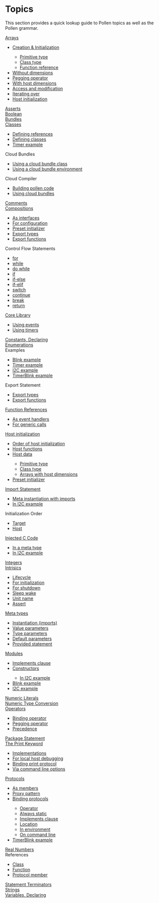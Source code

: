 <h1 id="reference" class="page-header">Topics</h1>

This section provides a quick lookup guide to Pollen topics as well as the Pollen grammar. 

<div class="container-fluid">
  <div class="row">
    <div class="col-sm-12">
      <label><a href="{{site.baseurl}}/guide/arrays">Arrays</a></label>
        <ul>
          <li><a href="{{site.baseurl}}/guide/arrays/index.html#ref-arrays-creation">Creation & Initialization</a></li>
            <ul>
              <li><a href="{{site.baseurl}}/guide/arrays/index.html#ref-arrays-primitivetype">Primitive type</a></li>
              <li><a href="{{site.baseurl}}/guide/arrays/index.html#ref-arrays-classtype">Class type</a></li>
              <li><a href="{{site.baseurl}}/guide/arrays/index.html#ref-arrays-funrefs">Function reference</a></li>
            </ul>
          <li><a href="{{site.baseurl}}/guide/arrays/index.html#ref-arrays-nodim">Without dimensions</a></li>
          <li><a href="{{site.baseurl}}/guide/arrays/index.html#ref-arrays-nodim">Pegging operator</a></li>
          <li><a href="{{site.baseurl}}/guide/arrays/index.html#ref-arrays-hostdim">With host dimensions</a></li>
          <li><a href="{{site.baseurl}}/guide/arrays/index.html#ref-arrays-access">Access and modification</a></li>
          <li><a href="{{site.baseurl}}/guide/arrays/index.html#ref-arrays-iter">Iterating over</a></li>
          <li><a href="{{site.baseurl}}/guide/host-initialization/index.html#ref-hostdata-arrays-hostdim">Host initialization</a></li>
        </ul>
    </div>
    <div class="col-sm-12">
      <label><a href="{{site.baseurl}}/guide/basics/index.html#ref-asserts">Asserts</a></label>
    </div>
    <div class="col-sm-12">
      <label><a href="{{site.baseurl}}/guide/basics/index.html#ref-bool">Boolean</a></label>
    </div>
    <div class="col-sm-12">
      <label><a href="{{site.baseurl}}/guide/packages-bundles">Bundles</a></label>
    </div>
    <div class="col-sm-12">
      <label><a href="{{site.baseurl}}/guide/classes">Classes</a></label>
        <ul>
          <li><a href="{{site.baseurl}}/guide/classes/index.html#ref-class-ref">Defining references</a></li>
          <li><a href="{{site.baseurl}}/guide/classes/index.html#ref-class-define">Defining classes</a></li>
          <li><a href="{{site.baseurl}}/guide/classes/index.html#ref-class-timer">Timer example</a></li>
        </ul>
    </div>
    <div class="col-sm-12">
      <label>Cloud Bundles</label>
        <ul>
          <li><a href="{{site.baseurl}}/guide/classes/index.html#ref-class-timer-using">Using a cloud bundle class</a></li>
          <li><a href="{{site.baseurl}}/guide/protocols/index.html#ref-protocol-bind-env">Using a cloud bundle environment</a></li>
        </ul>
    </div>
    <div class="col-sm-12">
      <label>Cloud Compiler</label>
        <ul>
          <li><a href="{{site.baseurl}}/compiler">Building pollen code</a></li>
          <li><a href="{{site.baseurl}}/guide/packages-bundles/index.html#ref-invoke-bundles">Using cloud bundles</a></li>
        </ul>
    </div>
    <div class="col-sm-12">
      <label><a href="{{site.baseurl}}/guide/basics/index.html#ref-comments">Comments</a></label>
    </div>
    <div class="col-sm-12">
      <label><a href="{{site.baseurl}}/guide/compositions">Compositions</a></label>
        <ul>
          <li><a href="{{site.baseurl}}/guide/compositions/index.html#ref-compos-flex-interf">As interfaces</a></li>
          <li><a href="{{site.baseurl}}/guide/compositions/index.html#ref-compos-init">For configuration</a></li>
          <li><a href="{{site.baseurl}}/guide/host-initialization/index.html#ref-preset">Preset initializer</a></li>
          <li><a href="{{site.baseurl}}/guide/compositions/index.html#ref-export-types">Export types</a></li>
          <li><a href="{{site.baseurl}}/guide/compositions/index.html#ref-export-fun">Export functions</a></li>
        </ul>
    </div>
    <div class="col-sm-12">
      <label>Control Flow Statements</label>
        <ul>
            <li><a href="{{site.baseurl}}/guide/control-flow/index.html#ref-control-for">for</a></li>
            <li><a href="{{site.baseurl}}/guide/control-flow/index.html#ref-control-while">while</a></li>
            <li><a href="{{site.baseurl}}/guide/control-flow/index.html#ref-control-dowhile">do while</a></li>
            <li><a href="{{site.baseurl}}/guide/control-flow/index.html#ref-control-if">if</a></li>
            <li><a href="{{site.baseurl}}/guide/control-flow/index.html#ref-control-ifelse">if-else</a></li>
            <li><a href="{{site.baseurl}}/guide/control-flow/index.html#ref-control-ifelif">if-elif</a></li>
            <li><a href="{{site.baseurl}}/guide/control-flow/index.html#ref-control-switch">switch</a></li>
            <li><a href="{{site.baseurl}}/guide/control-flow/index.html#ref-control-continue">continue</a></li>
            <li><a href="{{site.baseurl}}/guide/control-flow/index.html#ref-control-break">break</a></li>
            <li><a href="{{site.baseurl}}/guide/control-flow/index.html#ref-control-rtn">return</a></li>
       </ul>
    </div>
    <div class="col-sm-12">
      <label><a href="{{site.baseurl}}/guide/pollen-corelib">Core Library</a></label>
        <ul>
          <li><a href="{{site.baseurl}}/guide/pollen-events">Using events</a></li>
          <li><a href="{{site.baseurl}}/guide/pollen-timers">Using timers</a></li>
        </ul>
    </div>
    <div class="col-sm-12">
      <label><a href="{{site.baseurl}}/guide/basics/index.html#ref-constsvars">Constants, Declaring</a></label>
    </div>
    <div class="col-sm-12">
      <label><a href="{{site.baseurl}}/guide/enumerations">Enumerations</a></label>
    </div>
    <div class="col-sm-12">
      <label>Examples</label>
      <ul>
          <li><a href="{{site.baseurl}}/guide/modules/index.html#ref-blink">Blink example</a></li>
          <li><a href="{{site.baseurl}}/guide/classes/index.html#ref-class-timer">Timer example</a></li>
          <li><a href="{{site.baseurl}}/guide/modules/index.html#ref-I2C">I2C example</a></li>
          <li><a href="{{site.baseurl}}/guide/protocols/index.html#ref-protocol-timerblink">TimerBlink example</a></li>
      </ul>
    </div>
    <div class="col-sm-12">
      <label>Export Statement</label>
        <ul>
          <li><a href="{{site.baseurl}}/guide/compositions/index.html#ref-export-types">Export types</a></li>
          <li><a href="{{site.baseurl}}/guide/compositions/index.html#ref-export-fun">Export functions</a></li>
        </ul>
    </div>
    <div class="col-sm-12">
      <label><a href="{{site.baseurl}}/guide/function-references">Function References</a></label>
        <ul>
          <li><a href="{{site.baseurl}}/guide/function-references/index.html#ref-funrefs-events">As event handlers</a></li>
          <li><a href="{{site.baseurl}}/guide/function-references/index.html#ref-funrefs-generic">For generic calls</a></li>
        </ul>
    </div>
    <div class="col-sm-12">
      <label><a href="{{site.baseurl}}/guide/host-initialization">Host initialization</a></label>
        <ul>
          <li><a href="{{site.baseurl}}/guide/host-initialization/index.html#ref-host-init-order">Order of host initialization</a></li>
          <li><a href="{{site.baseurl}}/guide/host-initialization/index.html#ref-hostfcns">Host functions</a></li>
          <li><a href="{{site.baseurl}}/guide/host-initialization/index.html#ref-hostdata">Host data</a></li>
          <ul>
            <li><a href="{{site.baseurl}}/guide/host-initialization/index.html#ref-hostdata-simplevars">Primitive type</a></li>
            <li><a href="{{site.baseurl}}/guide/host-initialization/index.html#ref-hostdata-classvars">Class type</a></li>
            <li><a href="{{site.baseurl}}/guide/host-initialization/index.html#ref-hostdata-arrays-hostdim">Arrays with host dimensions</a></li>
          </ul>
          <li><a href="{{site.baseurl}}/guide/host-initialization/index.html#ref-preset">Preset initializer</a></li>
          </ul>
        </ul>
    </div>
    <div class="col-sm-12">
      <label> <a href="{{site.baseurl}}/guide/packages-bundles/index.html#ref-import">Import Statement</a> </label>
        <ul>
          <li><a href="{{site.baseurl}}/guide/meta/index.html#ref-meta-import">Meta instantiation with imports</a></li>
          <li><a href="{{site.baseurl}}/guide/modules/index.html#ref-import-I2C">In I2C example</a></li>
        </ul>
    </div>
    <div class="col-sm-12">
      <label>Initialization Order</label>
        <ul>
          <li><a href="{{site.baseurl}}/guide/intrinsics/index.html#ref-intrin-init">Target</a></li>
          <li><a href="{{site.baseurl}}/guide/host-initialization/index.html#ref-host-init-order">Host</a></li>
        </ul>
    </div>
    <div class="col-sm-12">
      <label> <a href="{{site.baseurl}}/guide/c-code/index.html#ref-ccode-inj">Injected C Code</a></label>
        <ul>
          <li><a href="{{site.baseurl}}/guide/meta/index.html#ref-meta-pollen-names-injected">In a meta type</a></li>
          <li><a href="{{site.baseurl}}/guide/meta/index.html#ref-injc-I2C">In I2C example</a></li>
        </ul>
    </div>
    <div class="col-sm-12">
      <label><a href="{{site.baseurl}}/guide/basics/index.html#ref-integers">Integers</a></label>
    </div>
    <div class="col-sm-12">
      <label> <a href="{{site.baseurl}}/guide/intrinsics">Intrisics</a></label>
        <ul>
          <li><a href="{{site.baseurl}}/guide/intrinsics/index.html#ref-intrin-lifecy">Lifecycle</a></li>
          <li><a href="{{site.baseurl}}/guide/intrinsics/index.html#ref-intrin-init">For initialization</a></li>
          <li><a href="{{site.baseurl}}/guide/intrinsics/index.html#ref-intrin-shutdown">For shutdown</a></li>
          <li><a href="{{site.baseurl}}/guide/intrinsics/index.html#ref-intrin-slpwake">Sleep wake</a></li>
          <li><a href="{{site.baseurl}}/guide/intrinsics/index.html#ref-intrin-uname">Unit name</a></li>
          <li><a href="{{site.baseurl}}/guide/intrinsics/index.html#ref-intrin-assert">Assert</a></li>
        </ul>
    </div>
    <div class="col-sm-12">
      <label><a href="{{site.baseurl}}/guide/meta">Meta types</a></label>
        <ul>
          <li><a href="{{site.baseurl}}/guide/meta/index.html#ref-meta-import">Instantiation (imports)</a></li>
          <li><a href="{{site.baseurl}}/guide/meta/index.html#ref-meta-valueparm">Value parameters</a></li>
          <li><a href="{{site.baseurl}}/guide/meta/index.html#ref-meta-typeparm">Type parameters</a></li>
          <li><a href="{{site.baseurl}}/guide/meta/index.html#ref-meta-default-parms">Default parameters</a></li>
          <li><a href="{{site.baseurl}}/guide/meta/index.html#ref-meta-provided">Provided statement</a></li>
        </ul>
    </div>
    <div class="col-sm-12">
      <label><a href="{{site.baseurl}}/guide/modules">Modules</a></label>
        <ul>
          <li><a href="{{site.baseurl}}/guide/protocols/index.html#ref-protocol-implements">Implements clause</a></li>
          <li><a href="{{site.baseurl}}/guide/modules/index.html#ref-modctor">Constructors</a></li>
          <ul>
            <li><a href="{{site.baseurl}}/guide/modules/index.html#ref-modctor-I2C">In I2C example</a></li>
          </ul>
          <li><a href="{{site.baseurl}}/guide/modules/index.html#ref-blink">Blink example</a></li>
          <li><a href="{{site.baseurl}}/guide/modules/index.html#ref-I2C">I2C example</a></li>
        </ul>
    </div>
    <div class="col-sm-12">
      <label><a href="{{site.baseurl}}/guide/basics/index.html#ref-numeric-lits">Numeric Literals</a></label>
    </div>
    <div class="col-sm-12">
      <label><a href="{{site.baseurl}}/guide/basics/index.html#ref-typecvt">Numeric Type Conversion</a></label>
    </div>
    <div class="col-sm-12">
      <label><a href="{{site.baseurl}}/guide/operators">Operators</a></label>
        <ul>
          <li><a href="{{site.baseurl}}/guide/protocols/index.html#ref-protocol-binding-op">Binding operator</a></li>
          <li><a href="{{site.baseurl}}/guide/arrays/index.html#ref-arrays-nodim">Pegging operator</a></li>
          <li><a href="{{site.baseurl}}/guide/operators/index.html#ref-op-precedence">Precedence</a></li>
        </ul>
    </div>
    <div class="col-sm-12">
      <label><a href="{{site.baseurl}}/guide/packages-bundles/index.html#ref-package">Package Statement</a></label>
    </div>
    <div class="col-sm-12">
      <label><a href="{{site.baseurl}}/guide/print-keyword">The Print Keyword</a></label>
        <ul>
          <li><a href="{{site.baseurl}}/guide/print-keyword/index.html#ref-print-impl">Implementations</a></li>
          <li><a href="{{site.baseurl}}/guide/print-keyword/index.html#ref-print-dbg">For local host debugging</a></li>
          <li><a href="{{site.baseurl}}/guide/print-keyword/index.html#ref-print-bind">Binding print protocol</a></li>
          <li><a href="{{site.baseurl}}/guide/print-keyword/index.html#ref-print-bind">Via command line options</a></li>
        </ul>
    </div>
    <div class="col-sm-12">
      <label><a href="{{site.baseurl}}/guide/protocols">Protocols</a></label>
        <ul>
          <li><a href="{{site.baseurl}}/guide/protocols/index.html#ref-protocol-member">As members</a></li>
          <li><a href="{{site.baseurl}}/guide/protocols/index.html#ref-protocol-proxy">Proxy pattern</a></li>
          <li><a href="{{site.baseurl}}/guide/protocols/index.html#ref-protocol-bind">Binding protocols</a></li>
          <ul>
            <li><a href="{{site.baseurl}}/guide/protocols/index.html#ref-protocol-binding-op">Operator</a></li>
            <li><a href="{{site.baseurl}}/guide/protocols/index.html#ref-protocol-static-binding">Always static</a></li>
            <li><a href="{{site.baseurl}}/guide/protocols/index.html#ref-protocol-implements">Implements clause</a></li>
            <li><a href="{{site.baseurl}}/guide/protocols/index.html#ref-protocol-bind-loc">Location</a></li>
            <li><a href="{{site.baseurl}}/guide/protocols/index.html#ref-protocol-bind-env">In environment</a></li>
            <li><a href="{{site.baseurl}}/guide/protocols/index.html#ref-protocol-bind-cmmd">On command line</a></li>
          </ul>
          <li><a href="{{site.baseurl}}/guide/protocols/index.html#ref-protocol-timerblink">TimerBlink example</a></li>
        </ul>
    </div>
    <div class="col-sm-12">
      <label><a href="{{site.baseurl}}/guide/basics/index.html#ref-real">Real Numbers</a></label>
    </div>
    <div class="col-sm-12">
      <label>References</label>
      <ul>
        <li><a href="{{site.baseurl}}/guide/classes/index.html#ref-class-ref">Class</a> </li>
        <li><a href="{{site.baseurl}}/guide/function-references">Function</a> </li>
        <li><a href="{{site.baseurl}}/guide/protocols/index.html#ref-protocol-member">Protocol member</a></li>
      </ul>
    </div>
    <div class="col-sm-12">
      <label><a href="{{site.baseurl}}/guide/basics/index.html#ref-stmt-term">Statement Terminators</a></label>
    </div>
    <div class="col-sm-12">
      <label><a href="{{site.baseurl}}/guide/strings">Strings</a></label>
    </div>
    <div class="col-sm-12">
      <label><a href="{{site.baseurl}}/guide/basics/index.html#ref-constsvars">Variables, Declaring</a></label>
    </div>
  </div>
</div>


